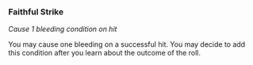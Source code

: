 ### Faithful Strike

_Cause 1 bleeding condition on hit_

You may cause one bleeding on a successful hit. You may decide to add this condition after you learn about the outcome of the roll.